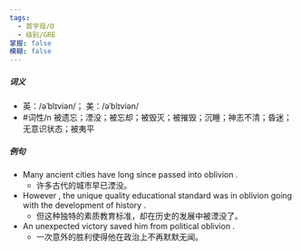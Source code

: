 ```yaml
---
tags:
  - 首字母/O
  - 级别/GRE
掌握: false
模糊: false
---
```

##### 词义
- 英：/əˈblɪviən/； 美：/əˈblɪviən/
- #词性/n  被遗忘；湮没；被忘却；被毁灭；被摧毁；沉睡；神志不清；昏迷；无意识状态；被夷平
##### 例句
- Many ancient cities have long since passed into oblivion .
	- 许多古代的城市早已湮没。
- However , the unique quality educational standard was in oblivion going with the development of history .
	- 但这种独特的素质教育标准，却在历史的发展中被湮没了。
- An unexpected victory saved him from political oblivion .
	- 一次意外的胜利使得他在政治上不再默默无闻。
